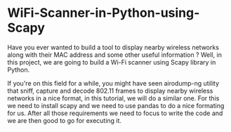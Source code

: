 # WiFi-Scanner-in-Python-using-Scapy
Have you ever wanted to build a tool to display nearby wireless networks along with their MAC address and some other useful information ? Well, in this project, we are going to build a Wi-Fi scanner using Scapy library in Python.

If you're on this field for a while, you might have seen airodump-ng utility that sniff, capture and decode 802.11 frames to display nearby wireless networks in a nice format, in this tutorial, we will do a similar one.
For this we need to install scapy and we need to use pandas to do a nice formating for us. After all those requirements we need to focus to write the code and we are then good to go for executing it. 
